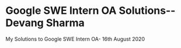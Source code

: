 # Google SWE Intern OA Solutions--Devang Sharma
 My Solutions to Google SWE Intern OA- 16th August 2020
